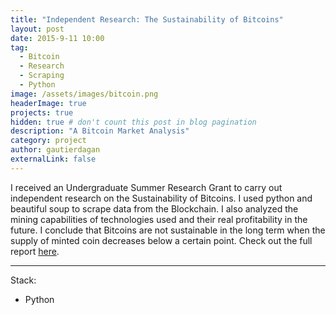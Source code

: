 ```yaml
---
title: "Independent Research: The Sustainability of Bitcoins"
layout: post
date: 2015-9-11 10:00
tag:
  - Bitcoin
  - Research
  - Scraping
  - Python
image: /assets/images/bitcoin.png
headerImage: true
projects: true
hidden: true # don't count this post in blog pagination
description: "A Bitcoin Market Analysis"
category: project
author: gautierdagan
externalLink: false
---
```


I received an Undergraduate Summer Research Grant to carry out independent research
on the Sustainability of Bitcoins. I used python and beautiful soup to scrape data
from the Blockchain. I also analyzed the mining capabilities of technologies used
and their real profitability in the future. I conclude that Bitcoins are not sustainable
in the long term when the supply of minted coin decreases below a certain point. Check out the
full report [here](https://www.dropbox.com/s/uuygh3d1lvr4gng/The%20Sustainability%20of%20Bitcoin%20Transactions.pdf?dl=0).

---
Stack:

- Python
